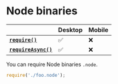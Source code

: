 # Node binaries

|                                       | Desktop | Mobile |
| ------------------------------------- | ------- | ------ |
| **[`require()`][require]**           | ✅       | ❌      |
| **[`requireAsync()`][requireAsync]** | ✅       | ❌      |

You can require Node binaries `.node`.

```js
require('./foo.node');
```

[require]: ./core-functions.md#require
[requireAsync]: ./core-functions.md#requireasync
